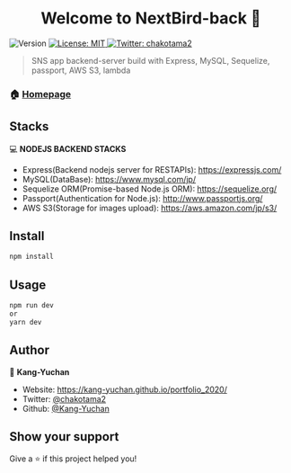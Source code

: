 <h1 align="center">Welcome to NextBird-back 👋</h1>
<p>
  <img alt="Version" src="https://img.shields.io/badge/version-1.0.0-blue.svg?cacheSeconds=2592000" />
  <a href="#" target="_blank">
    <img alt="License: MIT" src="https://img.shields.io/badge/License-MIT-yellow.svg" />
  </a>
  <a href="https://twitter.com/chakotama2" target="_blank">
    <img alt="Twitter: chakotama2" src="https://img.shields.io/twitter/follow/chakotama2.svg?style=social" />
  </a>
</p>

> SNS app backend-server build with Express, MySQL, Sequelize, passport, AWS S3, lambda

### 🏠 [Homepage](https://github.com/Kang-Yuchan/NextBird-back)

## Stacks

💻 **NODEJS BACKEND STACKS**

- Express(Backend nodejs server for RESTAPIs): https://expressjs.com/
- MySQL(DataBase): https://www.mysql.com/jp/
- Sequelize ORM(Promise-based Node.js ORM): https://sequelize.org/
- Passport(Authentication for Node.js): http://www.passportjs.org/
- AWS S3(Storage for images upload): https://aws.amazon.com/jp/s3/

## Install

```sh
npm install
```

## Usage

```sh
npm run dev
or
yarn dev
```

## Author

👤 **Kang-Yuchan**

- Website: https://kang-yuchan.github.io/portfolio_2020/
- Twitter: [@chakotama2](https://twitter.com/chakotama2)
- Github: [@Kang-Yuchan](https://github.com/Kang-Yuchan)

## Show your support

Give a ⭐️ if this project helped you!
